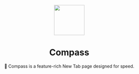 <p align="center">
  <img width="98" src="https://twemoji.maxcdn.com/v/13.0.1/svg/1f9ed.svg"/>
</p>

<h1 align="center">
  Compass
</h1>

<p align="center">
🧭 Compass is a feature-rich New Tab page designed for speed.
</p>
